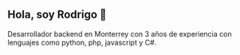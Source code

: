 ## Hola, soy Rodrigo 👋

Desarrollador backend en Monterrey con 3 años de experiencia con lenguajes como python, php, javascript y C#.
